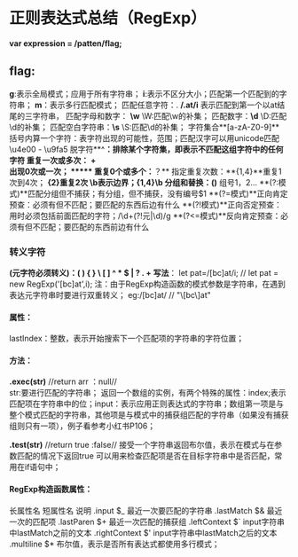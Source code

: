 # 正则表达式总结（RegExp）

**var expression = /patten/flag;**

## flag:

**g**:表示全局模式；应用于所有字符串；
**i**:表示不区分大小；匹配第一个匹配到的字符串；
**m**：表示多行匹配模式；
匹配任意字符：.     **/.at/i**   表示匹配到第一个以at结尾的三字符串，
匹配字母和数字： **\w**      \W:匹配\w的补集；
匹配数字：**\d**            \D:匹配\d的补集；
匹配空白字符串：**\s**       \S:匹配\d的补集；
字符集合**[a-zA-Z0-9]**   括号内算一个字符：表字符出现的可能性，范围；匹配汉字可以用unicode匹配 \u4e00 - \u9fa5
脱字符**^**：排除某个字符集，即表示不匹配这组字符中的任何字符
重复一次或多次： **+**   
出现0次或一次； *****
重复0个或多个：**？**
指定重复次数：**{1,4}**重复1次到4次；  **{2}**重复2次  **\b**表示边界；{1,4}\b
分组和替换：**()** 组号$1，$2...
**(?:模式)**匹配分组但不捕获；有分组，但不捕获，没有编号$1
**(?=模式)**正向肯定预查：必须有但不匹配；要匹配的东西后边有什么 
**(?!模式)**正向否定预查：用时必须包括前面匹配的字符；/\d+(?!元|\d)/g
**(?<=模式)**反向肯定预查：必须有但不匹配；要匹配的东西前边有什么 

### 转义字符

**(元字符必须转义)：( ) { } \ [ ] ^ * $ | ? . +** 
**写法**： let pat=/[bc]at/i;     // let pat = new RegExp('[bc]at',i);
注：由于RegExp构造函数的模式参数是字符串，在遇到表达元字符串时要进行双重转义；
    eg:/\[bc\]at/    //   "\\[bc\\]at"

#### **属性**：

lastIndex：整数，表示开始搜索下一个匹配项的字符串的字符位置；

#### 方法：

**.exec(str)**     //return arr ：null//   
    str:要进行匹配的字符串；
    返回一个数组的实例，有两个特殊的属性：index;表示匹配项在字符串中的位；input：表示应用正则表达式的字符串；数组第一项是与整个模式匹配的字符串，其他项是与模式中的捕获组匹配的字符串（如果没有捕获组则只有一项），例子看参考小红书P106；

**.test(str)**      //return true :false//
    接受一个字符串返回布尔值，表示在模式与在参数匹配的情况下返回true
    可以用来检查匹配项是否在目标字符串中是否匹配，常用在if语句中；

#### RegExp构造函数属性：

长属性名        短属性名    		说明
.input          		$_      	  最近一次要匹配的字符串
.lastMatch     	 $&       	最近一次的匹配项
.lastParen      	 $+       	最近一次匹配的捕获组
.leftContext   	 $`      	 input字符串中lastMatch之前的文本
.rightContext  	$'     	   input字符串中lastMatch之后的文本
.multiline      	   $*      	布尔值，表示是否所有表达式都使用多行模式；





